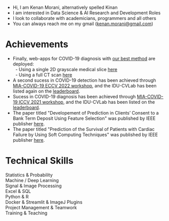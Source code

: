 * Hi, I am Kenan Morani, alternatively spelled Kinan
*  I am interested in Data Science & AI Research and Development Roles
* I look to collaborate with academicians, programmers and all others
* You can always reach me on my gmail (kenan.morani@gmail.com)


# Achievements
* Finally, web-apps for COVID-19 diagnosis with [our best method](https://github.com/IDU-CVLab/COV19D_3rd) are deployed: <br/> 
&nbsp; - Using a single 2D grayscale medical slice [here](https://kenanmorani-covid-19deployment-pipeline-app-82q4v6.streamlit.app/)   
&nbsp; - Using a full CT scan [here](https://kenanmorani-covid-19deployment-patient-level-predictions-d37izn.streamlit.app/)
* A second sucess in COVID-19 detection has been achieved through [MIA-COVID-19 ECCV 2022 workshop](https://mlearn.lincoln.ac.uk/eccv-2022-ai-mia/), and the IDU-CVLab has been listed again on the [leaderboard](https://cpb-eu-w2.wpmucdn.com/blogs.lincoln.ac.uk/dist/c/6133/files/2022/07/mia_eccv_2022_leaderboard.pdf).
* Sucess in COVID-19 diagnosis has been achieved through [MIA-COVID-19 ICCV 2021 workshop](https://lnkd.in/eWwpPA6t), and the IDU-CVLab has been listed on the [leaderboard](https://cpb-eu-w2.wpmucdn.com/blogs.lincoln.ac.uk/dist/c/6133/files/2022/03/iccv_cov19d_leaderboard.pdf).
* The paper titled "Developement of Prediction in Clients’ Consent to a Bank Term Deposit Using Feature Selection" was published by IEEE publisher [here](https://ieeexplore.ieee.org/document/8751816).
* The paper titled "Prediction of the Survival of Patients with Cardiac Failure by Using Soft Computing Techniques" was published by IEEE publisher [here](https://cpb-eu-w2.wpmucdn.com/blogs.lincoln.ac.uk/dist/c/6133/files/2022/03/iccv_cov19d_leaderboard.pdf).

# Technical Skills
Statistics & Probability <br/>
Machine / Deep Learning <br/>
Signal & Image Processing  <br/>
Excel & SQL  <br/>
Python & R   <br/>
Docker &  Streamlit & ImageJ Plugins   <br/>
Project Management & Teamwork   <br/>
Training & Teaching    <br/>

